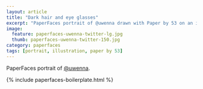 ```yaml
---
layout: article
title: "Dark hair and eye glasses"
excerpt: "PaperFaces portrait of @uwenna drawn with Paper by 53 on an iPad."
image: 
  feature: paperfaces-uwenna-twitter-lg.jpg
  thumb: paperfaces-uwenna-twitter-150.jpg
category: paperfaces
tags: [portrait, illustration, paper by 53]
---
```


PaperFaces portrait of [@uwenna](http://twitter.com/uwenna).

{% include paperfaces-boilerplate.html %}